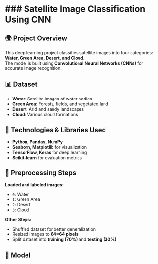 # ### Satellite Image Classification Using CNN  

## 🌍 Project Overview  
This deep learning project classifies satellite images into four categories: **Water, Green Area, Desert, and Cloud**.  
The model is built using **Convolutional Neural Networks (CNNs)** for accurate image recognition.  

## 📊 Dataset  
- **Water**: Satellite images of water bodies  
- **Green Area**: Forests, fields, and vegetated land  
- **Desert**: Arid and sandy landscapes  
- **Cloud**: Various cloud formations  

## 🔧 Technologies & Libraries Used  
- **Python, Pandas, NumPy**  
- **Seaborn, Matplotlib** for visualization  
- **TensorFlow, Keras** for deep learning  
- **Scikit-learn** for evaluation metrics  

## 🔄 Preprocessing Steps  
**Loaded and labeled images:**  
- `0`: Water  
- `1`: Green Area  
- `2`: Desert  
- `3`: Cloud  

**Other Steps:**  
- Shuffled dataset for better generalization  
- Resized images to **64×64 pixels**  
- Split dataset into **training (70%)** and **testing (30%)**  

## 🤖 Model
